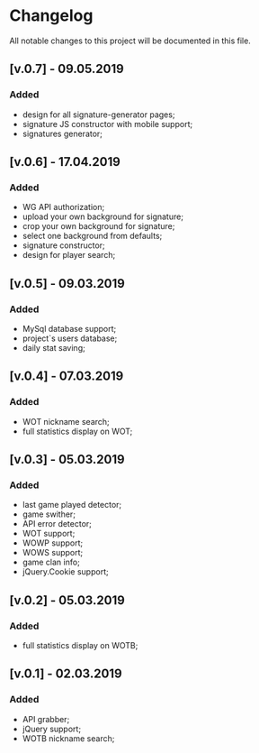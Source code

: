 # Changelog
All notable changes to this project will be documented in this file.

## [v.0.7] - 09.05.2019
### Added
- design for all signature-generator pages;
- signature JS constructor with mobile support;
- signatures generator;

## [v.0.6] - 17.04.2019
### Added
- WG API authorization;
- upload your own background for signature;
- crop your own background for signature;
- select one background from defaults;
- signature constructor;
- design for player search;

## [v.0.5] - 09.03.2019
### Added
- MySql database support;
- project`s users database;
- daily stat saving;

## [v.0.4] - 07.03.2019
### Added
- WOT nickname search;
- full statistics display on WOT;

## [v.0.3] - 05.03.2019
### Added
- last game played detector;
- game swither;
- API error detector;
- WOT support;
- WOWP support;
- WOWS support;
- game clan info;
- jQuery.Cookie support;

## [v.0.2] - 05.03.2019
### Added
- full statistics display on WOTB;

## [v.0.1] - 02.03.2019
### Added
- API grabber;
- jQuery support;
- WOTB nickname search;